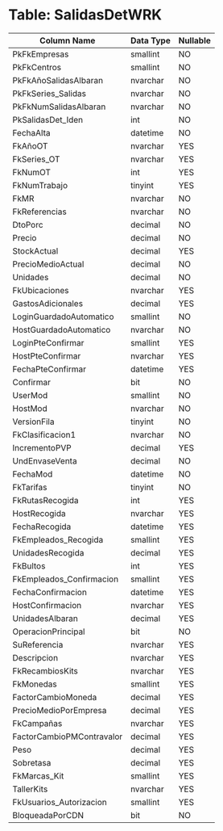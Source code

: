 # Table: SalidasDetWRK

| Column Name | Data Type | Nullable |
|-------------|-----------|----------|
| PkFkEmpresas | smallint | NO |
| PkFkCentros | smallint | NO |
| PkFkAñoSalidasAlbaran | nvarchar | NO |
| PkFkSeries_Salidas | nvarchar | NO |
| PkFkNumSalidasAlbaran | nvarchar | NO |
| PkSalidasDet_Iden | int | NO |
| FechaAlta | datetime | NO |
| FkAñoOT | nvarchar | YES |
| FkSeries_OT | nvarchar | YES |
| FkNumOT | int | YES |
| FkNumTrabajo | tinyint | YES |
| FkMR | nvarchar | NO |
| FkReferencias | nvarchar | NO |
| DtoPorc | decimal | NO |
| Precio | decimal | NO |
| StockActual | decimal | YES |
| PrecioMedioActual | decimal | NO |
| Unidades | decimal | NO |
| FkUbicaciones | nvarchar | YES |
| GastosAdicionales | decimal | YES |
| LoginGuardadoAutomatico | smallint | NO |
| HostGuardadoAutomatico | nvarchar | NO |
| LoginPteConfirmar | smallint | YES |
| HostPteConfirmar | nvarchar | YES |
| FechaPteConfirmar | datetime | YES |
| Confirmar | bit | NO |
| UserMod | smallint | NO |
| HostMod | nvarchar | NO |
| VersionFila | tinyint | NO |
| FkClasificacion1 | nvarchar | NO |
| IncrementoPVP | decimal | YES |
| UndEnvaseVenta | decimal | NO |
| FechaMod | datetime | NO |
| FkTarifas | tinyint | NO |
| FkRutasRecogida | int | YES |
| HostRecogida | nvarchar | YES |
| FechaRecogida | datetime | YES |
| FkEmpleados_Recogida | smallint | YES |
| UnidadesRecogida | decimal | YES |
| FkBultos | int | YES |
| FkEmpleados_Confirmacion | smallint | YES |
| FechaConfirmacion | datetime | YES |
| HostConfirmacion | nvarchar | YES |
| UnidadesAlbaran | decimal | YES |
| OperacionPrincipal | bit | NO |
| SuReferencia | nvarchar | YES |
| Descripcion | nvarchar | YES |
| FkRecambiosKits | nvarchar | YES |
| FkMonedas | smallint | YES |
| FactorCambioMoneda | decimal | YES |
| PrecioMedioPorEmpresa | decimal | YES |
| FkCampañas | nvarchar | YES |
| FactorCambioPMContravalor | decimal | YES |
| Peso | decimal | YES |
| Sobretasa | decimal | YES |
| FkMarcas_Kit | smallint | YES |
| TallerKits | nvarchar | YES |
| FkUsuarios_Autorizacion | smallint | YES |
| BloqueadaPorCDN | bit | NO |
